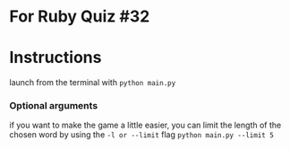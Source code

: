 # For Ruby Quiz #32

# Instructions
launch from the terminal with `python main.py`

### Optional arguments
if you want to make the game a little easier, you can limit the length of the chosen word by using the `-l or --limit` flag
`python main.py --limit 5`